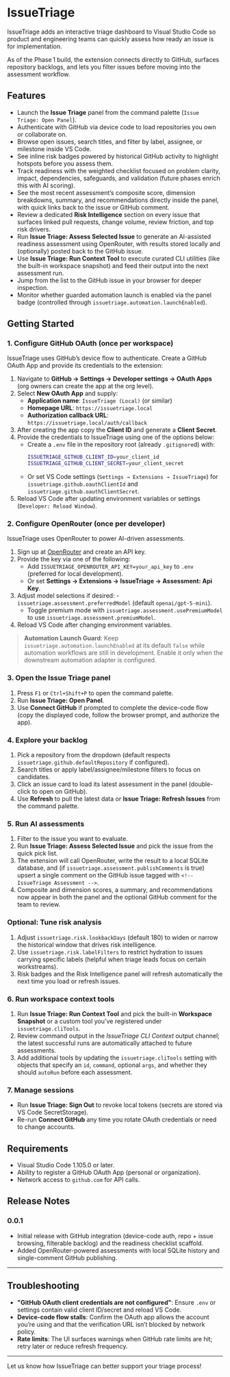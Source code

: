 # IssueTriage

IssueTriage adds an interactive triage dashboard to Visual Studio Code so product and engineering teams can quickly assess how ready an issue is for implementation.

As of the Phase 1 build, the extension connects directly to GitHub, surfaces repository backlogs, and lets you filter issues before moving into the assessment workflow.

## Features

- Launch the **Issue Triage** panel from the command palette (`Issue Triage: Open Panel`).
- Authenticate with GitHub via device code to load repositories you own or collaborate on.
- Browse open issues, search titles, and filter by label, assignee, or milestone inside VS Code.
- See inline risk badges powered by historical GitHub activity to highlight hotspots before you assess them.
- Track readiness with the weighted checklist focused on problem clarity, impact, dependencies, safeguards, and validation (future phases enrich this with AI scoring).
- See the most recent assessment’s composite score, dimension breakdowns, summary, and recommendations directly inside the panel, with quick links back to the issue or GitHub comment.
- Review a dedicated **Risk Intelligence** section on every issue that surfaces linked pull requests, change volume, review friction, and top risk drivers.
- Run **Issue Triage: Assess Selected Issue** to generate an AI-assisted readiness assessment using OpenRouter, with results stored locally and (optionally) posted back to the GitHub issue.
- Use **Issue Triage: Run Context Tool** to execute curated CLI utilities (like the built-in workspace snapshot) and feed their output into the next assessment run.
- Jump from the list to the GitHub issue in your browser for deeper inspection.
- Monitor whether guarded automation launch is enabled via the panel badge (controlled through `issuetriage.automation.launchEnabled`).

## Getting Started

### 1. Configure GitHub OAuth (once per workspace)

IssueTriage uses GitHub’s device flow to authenticate. Create a GitHub OAuth App and provide its credentials to the extension:

1. Navigate to **GitHub → Settings → Developer settings → OAuth Apps** (org owners can create the app at the org level).
2. Select **New OAuth App** and supply:
	- **Application name**: `IssueTriage (Local)` (or similar)
	- **Homepage URL**: `https://issuetriage.local`
	- **Authorization callback URL**: `https://issuetriage.local/auth/callback`
3. After creating the app copy the **Client ID** and generate a **Client Secret**.
4. Provide the credentials to IssueTriage using one of the options below:
	- Create a `.env` file in the repository root (already `.gitignore`d) with:
	  ```bash
	  ISSUETRIAGE_GITHUB_CLIENT_ID=your_client_id
	  ISSUETRIAGE_GITHUB_CLIENT_SECRET=your_client_secret
	  ```
	- Or set VS Code settings (`Settings → Extensions → IssueTriage`) for `issuetriage.github.oauthClientId` and `issuetriage.github.oauthClientSecret`.
5. Reload VS Code after updating environment variables or settings (`Developer: Reload Window`).

### 2. Configure OpenRouter (once per developer)

IssueTriage uses OpenRouter to power AI-driven assessments.

1. Sign up at [OpenRouter](https://openrouter.ai/) and create an API key.
2. Provide the key via one of the following:
	- Add `ISSUETRIAGE_OPENROUTER_API_KEY=your_api_key` to `.env` (preferred for local development).
	- Or set **Settings → Extensions → IssueTriage → Assessment: Api Key**.
3. Adjust model selections if desired:
			- `issuetriage.assessment.preferredModel` (default `openai/gpt-5-mini`).
	- Toggle premium mode with `issuetriage.assessment.usePremiumModel` to use `issuetriage.assessment.premiumModel`.
4. Reload VS Code after changing environment variables.

> **Automation Launch Guard**: Keep `issuetriage.automation.launchEnabled` at its default `false` while automation workflows are still in development. Enable it only when the downstream automation adapter is configured.

### 3. Open the Issue Triage panel

1. Press `F1` or `Ctrl+Shift+P` to open the command palette.
2. Run **Issue Triage: Open Panel**.
3. Use **Connect GitHub** if prompted to complete the device-code flow (copy the displayed code, follow the browser prompt, and authorize the app).

### 4. Explore your backlog

1. Pick a repository from the dropdown (default respects `issuetriage.github.defaultRepository` if configured).
2. Search titles or apply label/assignee/milestone filters to focus on candidates.
3. Click an issue card to load its latest assessment in the panel (double-click to open on GitHub).
4. Use **Refresh** to pull the latest data or **Issue Triage: Refresh Issues** from the command palette.

### 5. Run AI assessments

1. Filter to the issue you want to evaluate.
2. Run **Issue Triage: Assess Selected Issue** and pick the issue from the quick pick list.
3. The extension will call OpenRouter, write the result to a local SQLite database, and (if `issuetriage.assessment.publishComments` is true) upsert a single comment on the GitHub issue tagged with `<!-- IssueTriage Assessment -->`.
4. Composite and dimension scores, a summary, and recommendations now appear in both the panel and the optional GitHub comment for the team to review.

### Optional: Tune risk analysis

1. Adjust `issuetriage.risk.lookbackDays` (default 180) to widen or narrow the historical window that drives risk intelligence.
2. Use `issuetriage.risk.labelFilters` to restrict hydration to issues carrying specific labels (helpful when triage leads focus on certain workstreams).
3. Risk badges and the Risk Intelligence panel will refresh automatically the next time you load or refresh issues.

### 6. Run workspace context tools

1. Run **Issue Triage: Run Context Tool** and pick the built-in **Workspace Snapshot** or a custom tool you've registered under `issuetriage.cliTools`.
2. Review command output in the *IssueTriage CLI Context* output channel; the latest successful runs are automatically attached to future assessments.
3. Add additional tools by updating the `issuetriage.cliTools` setting with objects that specify an `id`, `command`, optional `args`, and whether they should `autoRun` before each assessment.

### 7. Manage sessions

- Run **Issue Triage: Sign Out** to revoke local tokens (secrets are stored via VS Code SecretStorage).
- Re-run **Connect GitHub** any time you rotate OAuth credentials or need to change accounts.

## Requirements

- Visual Studio Code 1.105.0 or later.
- Ability to register a GitHub OAuth App (personal or organization).
- Network access to `github.com` for API calls.

## Release Notes

### 0.0.1

- Initial release with GitHub integration (device-code auth, repo + issue browsing, filterable backlog) and the readiness checklist scaffold.
- Added OpenRouter-powered assessments with local SQLite history and single-comment GitHub publishing.

---

## Troubleshooting

- **"GitHub OAuth client credentials are not configured"**: Ensure `.env` or settings contain valid client ID/secret and reload VS Code.
- **Device-code flow stalls**: Confirm the OAuth app allows the account you’re using and that the verification URL isn’t blocked by network policy.
- **Rate limits**: The UI surfaces warnings when GitHub rate limits are hit; retry later or reduce refresh frequency.

---

Let us know how IssueTriage can better support your triage process!
